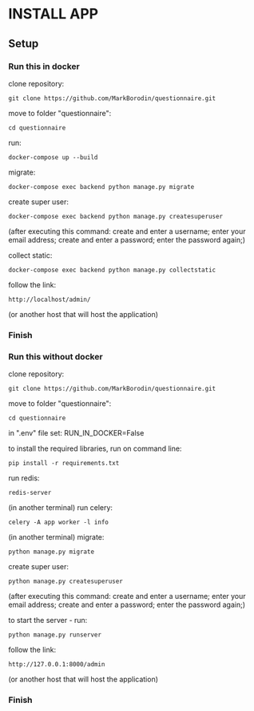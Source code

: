 # INSTALL APP

## Setup

### Run this in docker

clone repository:
```
git clone https://github.com/MarkBorodin/questionnaire.git
```

move to folder "questionnaire":
```
cd questionnaire
```

run:
```
docker-compose up --build
```

migrate:
```
docker-compose exec backend python manage.py migrate
```

create super user:
```
docker-compose exec backend python manage.py createsuperuser
```
(after executing this command:
create and enter a username;
enter your email address;
create and enter a password;
enter the password again;)

collect static:
```
docker-compose exec backend python manage.py collectstatic
```

follow the link:
```
http://localhost/admin/
```
(or another host that will host the application)

### Finish


### Run this without docker

clone repository:
```
git clone https://github.com/MarkBorodin/questionnaire.git
```
move to folder "questionnaire":
```
cd questionnaire
```

in ".env" file set: RUN_IN_DOCKER=False

to install the required libraries, run on command line:
```
pip install -r requirements.txt
```

run redis:
```
redis-server
```

(in another terminal) run celery:
```
celery -A app worker -l info
```

(in another terminal) migrate:
``` 
python manage.py migrate
```

create super user:
```
python manage.py createsuperuser
```

(after executing this command:
create and enter a username;
enter your email address;
create and enter a password;
enter the password again;)

to start the server - run:
```
python manage.py runserver
```

follow the link:
```
http://127.0.0.1:8000/admin
```
(or another host that will host the application)


### Finish
